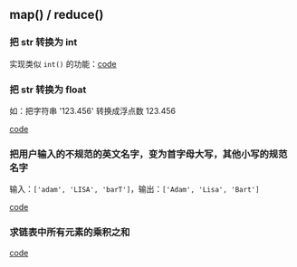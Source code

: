 
## map() / reduce()

### 把 str 转换为 int

实现类似 `int()` 的功能：[code](str2int.py)

### 把 str 转换为 float

如：把字符串 '123.456' 转换成浮点数 123.456

[code](str2float.py)

### 把用户输入的不规范的英文名字，变为首字母大写，其他小写的规范名字

输入：`['adam', 'LISA', 'barT']`，输出：`['Adam', 'Lisa', 'Bart']`

[code](normalize.py)

### 求链表中所有元素的乘积之和

[code](product.py)